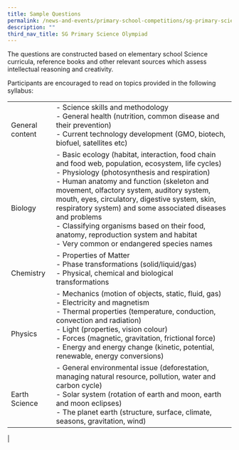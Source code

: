 ```yaml
---
title: Sample Questions
permalink: /news-and-events/primary-school-competitions/sg-primary-science-olympiad/sample-questions/
description: ""
third_nav_title: SG Primary Science Olympiad
---
```

The questions are constructed based on elementary school Science curricula, reference books and other relevant sources which assess intellectual reasoning and creativity.

Participants are encouraged to read on topics provided in the following syllabus:

|  |  |
|---|---|
| <br>General content | - Science skills and methodology<br>- General health (nutrition, common disease and their prevention)<br>- Current technology development (GMO, biotech, biofuel, satellites etc) |
| <br><br>Biology | - Basic ecology (habitat, interaction, food chain and food web, population, ecosystem, life cycles)<br>- Physiology (photosynthesis and respiration)<br>- Human anatomy and function (skeleton and movement, olfactory system, auditory system, mouth, eyes, circulatory, digestive system, skin, respiratory system) and some associated diseases and problems<br>- Classifying organisms based on their food, anatomy, reproduction system and habitat<br>- Very common or endangered species names |
| <br>Chemistry | - Properties of Matter<br>- Phase transformations (solid/liquid/gas)<br>- Physical, chemical and biological transformations |
| <br><br>Physics | - Mechanics (motion of objects, static, fluid, gas)<br>- Electricity and magnetism<br>- Thermal properties (temperature, conduction, convection and radiation)<br>- Light (properties, vision colour)<br>- Forces (magnetic, gravitation, frictional force)<br>- Energy and energy change (kinetic, potential, renewable, energy conversions) |
| <br>Earth Science | - General environmental issue (deforestation, managing natural resource, pollution, water and carbon cycle)<br>- Solar system (rotation of earth and moon, earth and moon eclipses)<br>- The planet earth (structure, surface, climate, seasons, gravitation, wind) |
|